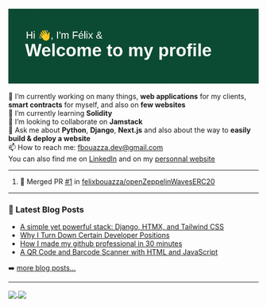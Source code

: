 ![Bannière de mon profil Github](banner.png)

🔭 I’m currently working on many things, __web applications__ for my clients, __smart contracts__ for myself, and also on __few websites__  
🌱 I’m currently learning __Solidity__  
👯 I’m looking to collaborate on __Jamstack__  
💬 Ask me about __Python__, __Django__, __Next.js__ and also about the way to __easily build & deploy a website__  
📫 How to reach me: fbouazza.dev@gmail.com  
You can also find me on [LinkedIn](https://www.linkedin.com/in/felix-bouazza/) and on my [personnal website](https://felixbouazza.fr)

---

<!--START_SECTION:activity-->
1. 🎉 Merged PR [#1](https://github.com/felixbouazza/openZeppelinWavesERC20/pull/1) in [felixbouazza/openZeppelinWavesERC20](https://github.com/felixbouazza/openZeppelinWavesERC20)
<!--END_SECTION:activity-->

---

### 📕 Latest Blog Posts

<!-- BLOG-POST-LIST:START -->
- [A simple yet powerful stack: Django, HTMX, and Tailwind CSS](https://felixbouazza.fr/blog/a-simple-yet-powerful-stack-django-htmx-and-tailwind-css)
- [Why I Turn Down Certain Developer Positions](https://felixbouazza.fr/blog/why-i-turn-down-certain-developer-positions)
- [How I made my github professional in 30 minutes](https://felixbouazza.fr/blog/how-i-made-my-github-more-professional-in-30-minutes)
- [A QR Code and Barcode Scanner with HTML and JavaScript](https://felixbouazza.fr/blog/a-qr-code-and-barcode-scanner-with-html-and-javascript)
<!-- BLOG-POST-LIST:END -->

➡️ [more blog posts...](https://felixbouazza.fr/blog)

---

<a href="https://github.com/anuraghazra/github-readme-stats">
  <img height=200 align="center" src="https://github-readme-stats.vercel.app/api?username=felixbouazza&show_icons=true" />
</a>
<a href="https://github.com/anuraghazra/convoychat">
  <img height=200 align="center" src="https://github-readme-stats.vercel.app/api/top-langs/?username=felixbouazza&layout=compact&langs_count=8&card_width=320" />
</a>
